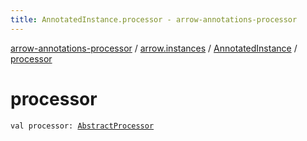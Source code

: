 ```yaml
---
title: AnnotatedInstance.processor - arrow-annotations-processor
---
```


[arrow-annotations-processor](../../index.html) / [arrow.instances](../index.html) / [AnnotatedInstance](index.html) / [processor](./processor.html)

# processor

`val processor: `[`AbstractProcessor`](../../arrow.common.utils/-abstract-processor/index.html)